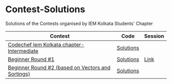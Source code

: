 # Contest-Solutions
Solutions of the Contests organised by IEM Kolkata Students' Chapter

| Contest  | Code | Session |
|---|---|---|
| [Codechef Iem Kolkata chapter- Intermediate](https://codeforces.com/gym/306623)  | [Solutions](Codechef_Iem_Kolkata_chapter-_Intermediate)  | |
| [Beginner Round #1](https://codeforces.com/group/zD5zIvrVVy/contest/309910) | [Solutions](Beginner_Round_#1/)  | [Link](https://www.youtube.com/watch?v=vKcs48pqoQg)  |
| [Beginner Round #2 (based on Vectors and Sortings)](https://codeforces.com/group/zD5zIvrVVy/contest/314537) | [Solutions](Beginner_Round_#2_(based_on_Vectors_and_Sortings/))  | |

